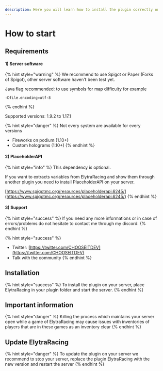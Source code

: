 ```yaml
---
description: Here you will learn how to install the plugin correctly on your server
---
```


# How to start

## Requirements

#### 1\) Server software

{% hint style="warning" %}
We recommend to use Spigot or Paper \(Forks of Spigot\), other server software haven't been test yet.

Java flag recommended:  to use symbols for map difficulty for example

```text
-Dfile.encoding=utf-8
```
{% endhint %}

Supported versions: 1.9.2 to 1.17.1

{% hint style="danger" %}
Not every system are available for every versions

* Fireworks on podium \(1.10+\)
* Custom holograms \(1.10+\)
{% endhint %}

#### 2\) PlaceholderAPI

{% hint style="info" %}
This dependency is optional.

If you want to extracts variables from ElytraRacing and show them through another plugin you need to install PlaceholderAPI on your server.

[https://www.spigotmc.org/resources/placeholderapi.6245/](https://www.spigotmc.org/resources/placeholderapi.6245/)
{% endhint %}

#### 3\) Support

{% hint style="success" %}
If you need any more informations or in case of errors/problems do not hesitate to contact me through my discord.
{% endhint %}

{% hint style="success" %}
* Twitter: [https://twitter.com/CHOOSEITDEV](https://twitter.com/CHOOSEITDEV)
* Talk with the community
{% endhint %}

## Installation

{% hint style="success" %}
To install the plugin on your server, place ElytraRacing in your plugin folder and start the server.
{% endhint %}

## Important information

{% hint style="danger" %}
Killing the process which maintains your server open while a game of ElytraRacing may cause issues with inventories of players that are in these games as an inventory clear
{% endhint %}

## Update ElytraRacing

{% hint style="danger" %}
To update the plugin on your server we recommend to stop your server, replace the plugin ElytraRacing with the new version and restart the server
{% endhint %}






